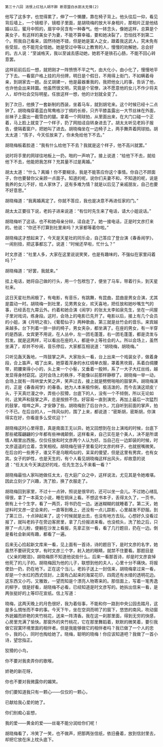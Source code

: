     第三十八回 消恨上红毡人胡不醉 断恩盟白水郎太无情(2) 

   他写了这多字，也觉得累了，伸了一个懒腰，靠在椅子背上。他头往后一仰，看见背后墙上，一个镜框子，镜框子里面，是胡晓梅的放大半身相片，那相片正是他结婚以后，蜜月中照的，眉宇中另含有一种春气。他一转念头，像她这样，总算是个美女子，有这样的美女子为妻，不能不算幸福，要和她决裂了，恐怕找不到第二个。照我自己看来，固然待她不错，但是她是富人之女，跟着我这武人，究未免有些受屈，也不能完全怪她。她是受过中等以上教育的人，慢慢的劝解她，总会好的。古人说：“至诚格天，我以至诚去感动她，她若不是铁石心肠，不能不回心转意罢。

   这样前前后后一想，就把刚才一阵愤愤不平之气，由大化小，由小化了，慢慢地平了下去。一看窗户格上挂的月份牌，明日是个假日，不用得上街门，不如瞒着母亲，到胡家去一趟。岳丈胡建一，他是最器重我的，我把他女儿的事，告诉了他，也许他会出来转圜。他虽然很文明，究竟是个官僚，决不愿意他的女儿不作少将夫人，却作社会交际明星。任放这样一想，他的计划就全变了。

   到了次日，他换了一套新制的西装，坐着马车，就到胡宅来。这个时候已经十二点钟了。胡晓梅穿着蓝白鸳鸯格沙丁绸的长褂，只齐平膝盖露出一大节丝袜在外面，丝袜子上露出一截雪白的腿。拿着一个网球拍，从里面出来，在大门口碰一个正着，马上脸上就变了一个样子，扔了网拍迳自转身进去了。胡太太听见老妈子报告，便隔着窗户，把她叫了进去。胡晓梅坐在一边椅子上，两手舞弄着网球拍。胡太太道：“孩子，今天任放来了，你未免给他下不去。”

   胡晓梅板着脸道：“我有什么给他下不去？我就是这个样子，他不高兴就罢。”

   说时将手里的网球往地板上一扔，啪的一声响了。接上说道：“给他下不去，就给他下不去，他能把我怎样？充其量不过是离婚。”

   胡太太道：“什么？离婚！你不要糊涂，我是不能答应你这个事情。你自己不顾面子，你也要替你父亲顾一点面子。知道的呢，说你们夫妻不和，不知道的呢，说是我养的女儿不好，给人家休了，这有多难为情？就是以后见了亲戚朋友，自己也要不好意思。”

   胡晓梅道：“我离婚离定了。你就不答应，我也是决意不再进任家的门。”

   胡太太正要往下说，老妈子进来说道：“有位时先生来了电话，请大小姐说话。”

   胡晓梅听了这话，也不和她母亲分辩，迳自走了。她一接电话，正是时文彦打来的。他说：“你还不打算到社里来吗？大家都等着你啦。”

   胡晓梅这才想起来了，今天是天星社的同乐会，自己答应了登台演《春香闹学》，一闹别扭，把这事都忘了。说道：“时候还早啦，忙什么？”

   时文彦道：“社里人多，大家在这里说说笑笑，也是有趣味的，不强似在家里闷着吗？”

   胡晓梅道：“好罢，我就来。”

   挂上电话，她将自己做的行头，用一个包袱包了，便坐了马车，带着行头，到天星社来。

   这日天星社热闹极了，有电影，有音乐，有跳舞，有昆曲，昆曲是男女合演，尤其是震动一时。胡晓梅一到社里，见男男女女，欢天喜地，把任放和她吵嘴生气的事，已经丢在九霄云外。约着和她合演《闹学》的张太太李如泉先生，坐在一间屋子里对戏词，练身段。这时，会场上的电影已先开了。电影以后，接上有几个会员的小姐，演《月明之夜》，《葡萄仙子》两种歌曲，第三就是丝竹会的音乐。来宾越来越多。台下列着一排一排的椅子，男女夹杂，都坐满了。在座的男女，有一半穿的是西装，女宾更不用说，在人丛中，左一团毛蓬蓬，右一团毛蓬蓬，都是烫发与剪发。就是这两样，可以看出在座的人，都是中上等社会的人。所以会场上，虽然坐满了，却并不吵闹，音乐停后，大家都互相说道：“胡晓梅，胡晓梅。”

   只听见轰天轰地，一阵鼓掌之声。大家抬头一看，台上出来一个戏装女子，做着身段，合上笛声，唱了出来。她穿着浑身的水红绸单衣服，罩着黑坎肩，系着白绸腰带，把腰束得小小的，头上束一个小髻，又垂着一股辫，系了一大子大红丝线，越发显得身材窈窕。这时会场上的秩序，不能像以前那样静穆了。胡晓梅一举一动，会场上就有一阵哄堂大笑之声，笑声过去，接上就是劈劈啪啪的鼓掌声。胡晓梅演的，正是《春香闹学》的春香。她为人本来极伶俐，极活泼的，而今去演这顽皮丫头，于天真烂漫之中，弄些小狡猾，台底下的人，没有一个不倾倒，所以无论如何，这笑声和鼓掌之声，总是按捺不住。好容易一直到演完，再加上最后一次猛烈的鼓掌，喧哗之声，才安静了些。胡晓梅到了后台许久，兀自听到前面的掌声，拍个不已。在后台的人，一阵风似的，围了上来，都说道：“密斯胡，密斯胡，你演得实在好，你看是多么受欢迎？”

   胡晓梅这时心里得意，真是南面王无以异。她又回想到在台上演戏的时候，台底下那些裙履翩翩的少年都有些神魂颠倒，这样看来，自己实在是个美人，决不是所谓情人眼里出西施，仅仅任放和时文彦两个人认为好。当自己在一边卸装的时候，时文彦遥遥的立着，含笑相视。胡晓梅在镜子里看见时文彦的样子，也就抿嘴微笑。在后台的一些男子，谁又不是乌眼鸡似的，呆呆的傻望，但是这里有男宾，也有女宾。女子的妒性，也是天生的，有个人看见胡晓梅这样出风头，却故意的说道：“任太太今天演这好的戏，任先生怎么不来看一看？”

   胡晓梅最怕人家叫她做任太太，在大庭广众之中，这样说法，尤见其是令她难堪。因此立刻少了兴趣，洗了脸，换了衣服走了。

   胡晓梅回到家里，不过十一点钟，照说是很早的，还可以坐一会儿。不过她心绪乱得很，拿了一本英文小说，睡在铜床上看。不想这书本子，丢得太久了，一页书，倒有上十个生字，看了一两页，将书扔在一边。迷迷糊糊的就睡着了。第二天，她逆料时文彦一定会来的，一直等到晚上，还没有一点儿踪影，心里越发不舒服。到了第三日，十点钟起来了，这个时候就是出去，也没有地方去玩。心想好久没看过报了，就叫老妈子在旁边客房里，拿了几份报进来看。也没梳头，洗了脸之后，只擦了一点儿粉，便躺在沙发上看报，先拿正张一看，看了几行题目，扔在一边。倒是看社会新闻有趣，都看了一遍。

   后来无心捡起新文库来一看，见上面有一首诗，诗的题目下，是时文彦的名字，她虽然不要研究文学，有时文彦三个字，射入她的眼睛，就禁不住要看。那题目是《父亲的眼泪》，胡晓梅原不知道他说些什么，后来一看那首诗，却是时文彦哀悼他死了的儿子的。胡晓梅因为他的儿子，联想到他的夫人，心里十分不痛快。将报使劲一扔，扔在地下。正在这个当儿，老妈子送上一封信来，胡晓梅拿过来一看，却是一个水红的西式信封，上面有凸起来的海棠花印，四周还有水缕的透明花边。这东西又小巧，又雅致，一望而知是个漂亮人物寄来的。那信面上，写着一笔秀逸的柳字，很是好看，胡晓梅不必看，已经知道是时文彦写的。她拆出信来一看，是两张挺好的上等印花宣纸。信上写道：

   晓梅，这两天晚上的月色很好，我为着俗事，不能和你一路到中央公园去踏月，这是多么惆怅而不幸的事。今天下午，坐在空洞而明了的窗下，悠悠的南风，吹动窗外妩媚而娇艳的夹竹桃花，送来一阵清香。我在这一刹那里面，得到无穷的快感，心房里充满了愉快。那窗外的夹竹桃花，它在那里舞蹈着，默默的微笑着，要引我做它寂寞环境里面的相伴者。但是我能够做它的相伴者吗？我已做了一个人的忠仆，我的心，同时也掏给她了。晓梅，聪明的晓梅！你应该知道吧？我做了一首小诗，望您指正。

   狡猾的小鸟，

   你不要对我卖弄你的歌喉，

   娇艳的新花呀，

   你也不要对我微露你的媚笑。

   你们要知道我只有一颗心——仅仅的一颗心，

   已献给我心爱的她了。

   你们别痴心妄想，

   我的爱——黄金的爱——丝毫不能分润给你们呢！

   胡晓梅看了，冷笑了一笑，也不做声，把那两张信纸，依旧叠着，放到信封里去，却把它放在床上枕头底下。

